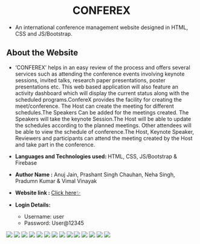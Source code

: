 <h1 align='center'>CONFEREX</h1>

- An international conference management website designed in HTML, CSS and JS/Bootstrap.

## About the Website

- ‘CONFEREX’ helps in an easy review of the process and offers several services such as attending the conference events involving keynote sessions, invited talks, research paper presentations, poster presentations etc. This web based application will also feature an activity dashboard which will display the current status along with the scheduled programs.ConfereX provides the facility for creating the meet/conference. The Host can create the meeting for different schedules.The Speakers Can be added for the meetings created. The Speakers will take the keynote Session.The Host will be able to update the schedules according to the planned meetings. Other attendees will be able to view the schedule of conference.The Host, Keynote Speaker, Reviewers and participants can attend the meeting created by the Host and take part in the conference.
- <b>Languages and Technologies used: </b> HTML, CSS, JS/Bootstrap & Firebase
- <b>Author Name :</b> Anuj Jain, Prashant Singh Chauhan, Neha Singh, Pradumn Kumar & Vimal Vinayak

- <b>Website link : </b>[Click here✨](https://neha3001-singh.github.io/confereX/)

- <b>Login Details: </b> 
  - Username: user
  - Password: User@12345

![](assets/website_ss/1.jpg)
![](assets/website_ss/2.jpg)
![](assets/website_ss/3.jpg)
![](assets/website_ss/4.jpg)
![](assets/website_ss/5.jpg)
![](assets/website_ss/6.jpg)
![](assets/website_ss/7.jpg)
![](assets/website_ss/8.jpg)
![](assets/website_ss/9.jpg)
![](assets/website_ss/10.jpg)
![](assets/website_ss/11.jpg)
![](assets/website_ss/12.jpg)
![](assets/website_ss/13.jpg)
![](assets/website_ss/14.jpg)
